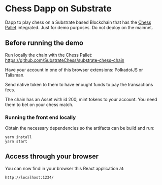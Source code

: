 # Chess Dapp on Substrate

Dapp to play chess on a Substrate based Blockchain that has the [Chess Pallet](https://github.com/SubstrateChess/pallet-chess) integrated.
Just for demo purposes. Do not deploy on the mainnet.

## Before running the demo

Run locally the chain with the Chess Pallet: https://github.com/SubstrateChess/substrate-chess-chain

Have your account in one of this browser extensions: PolkadotJS or Talisman.

Send native token to them to have enought funds to pay the transactions fees.

The chain has an Asset with id 200, mint tokens to your account. You need them to bet on your chess match.


### Running the front end locally

Obtain the necessary dependencies so the artifacts can be build and run:

```
yarn install
yarn start
```

## Access through your browser

You can now find in your browser this React application at:

```
http://localhost:1234/
```

